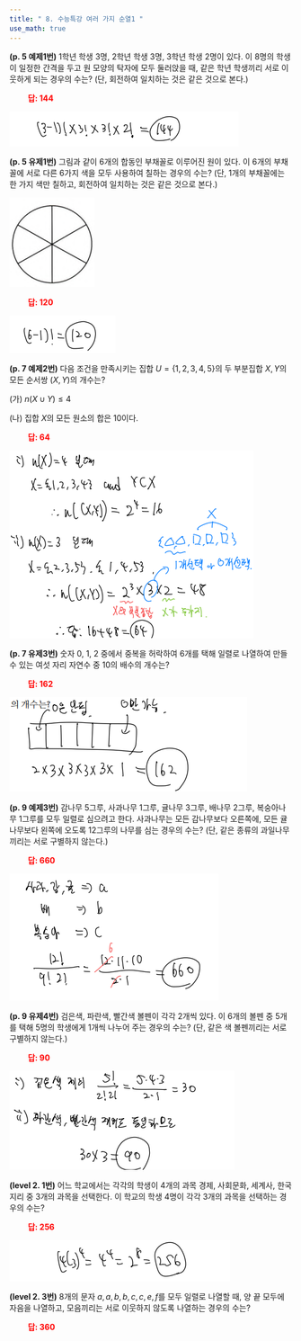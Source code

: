 ```yaml
---
title: " 8. 수능특강 여러 가지 순열1 "
use_math: true
---
```


**(p. 5 예제1번)** 1학년 학생 3명, 2학년 학생 3명, 3학년 학생 2명이 있다. 이 8명의 학생이 일정한 간격을 두고 원 모양의 탁자에 모두 둘러앉을 때, 같은 학년 학생끼리 서로 이웃하게 되는 경우의 수는? (단, 회전하여 일치하는 것은 같은 것으로 본다.)

**<span style="color: red;">$\qquad$답: $144$</span>**

<img src="/assets/Pasted image 20240319112403.png"/>

**(p. 5 유제1번)** 그림과 같이 6개의 합동인 부채꼴로 이루어진 원이 있다. 이 6개의 부채꼴에 서로 다른 6가지 색을 모두 사용하여 칠하는 경우의 수는? (단, 1개의 부채꼴에는 한 가지 색만 칠하고, 회전하여 일치하는 것은 같은 것으로 본다.)

<img src="/assets/Pasted image 20240318210959.png"/>

**<span style="color: red;">$\qquad$답: $120$</span>**

<img src="/assets/Pasted image 20240319112412.png"/>

**(p. 7 예제2번)** 다음 조건을 만족시키는 집합 $U=\lbrace 1, 2, 3, 4, 5\rbrace$의 두 부분집합 $X, Y$의 모든 순서쌍 $(X, Y)$의 개수는?

(가) $n(X\cup Y)\le 4$

(나) 집합 $X$의 모든 원소의 합은 10이다.

**<span style="color: red;">$\qquad$답: $64$</span>**

<img src="/assets/Pasted image 20240319112502.png"/>

**(p. 7 유제3번)** 숫자 0, 1, 2 중에서 중복을 허락하여 6개를 택해 일렬로 나열하여 만들 수 있는 여섯 자리 자연수 중 10의 배수의 개수는?

**<span style="color: red;">$\qquad$답: $162$</span>**

<img src="/assets/Pasted image 20240319112514.png"/>

**(p. 9 예제3번)** 감나무 5그루, 사과나무 1그루, 귤나무 3그루, 배나무 2그루, 복숭아나무 1그루를 모두 일렬로 심으려고 한다. 사과나무는 모든 감나무보다 오른쪽에, 모든 귤나무보다 왼쪽에 오도록 12그루의 나무를 심는 경우의 수는? (단, 같은 종류의 과일나무끼리는 서로 구별하지 않는다.)

**<span style="color: red;">$\qquad$답: $660$</span>**

<img src="/assets/Pasted image 20240319112525.png"/>

**(p. 9 유제4번)** 검은색, 파란색, 빨간색 볼펜이 각각 2개씩 있다. 이 6개의 볼펜 중 5개를 택해 5명의 학생에게 1개씩 나누어 주는 경우의 수는? (단, 같은 색 볼펜끼리는 서로 구별하지 않는다.)

**<span style="color: red;">$\qquad$답: $90$</span>**

<img src="/assets/Pasted image 20240319112533.png"/>

**(level 2. 1번)** 어느 학교에서는 각각의 학생이 4개의 과목 경제, 사회문화, 세계사, 한국지리 중 3개의 과목을 선택한다. 이 학교의 학생 4명이 각각 3개의 과목을 선택하는 경우의 수는?

**<span style="color: red;">$\qquad$답: $256$</span>**

<img src="/assets/Pasted image 20240319112541.png"/>

**(level 2. 3번)** 8개의 문자 $a, a, b, b, c, c, e, f$를 모두 일렬로 나열할 때, 양 끝 모두에 자음을 나열하고, 모음끼리는 서로 이웃하지 않도록 나열하는 경우의 수는?

**<span style="color: red;">$\qquad$답: $360$</span>**